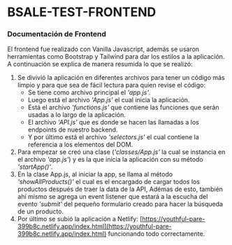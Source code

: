 # BSALE-TEST-FRONTEND
### Documentación de Frontend

El frontend fue realizado con Vanilla Javascript, además se usaron herramientas como Bootstrap y Tailwind para dar los estilos a la aplicación. A continuación se explica de manera resumida lo que se realizó:

1. Se divivió la aplicación en diferentes archivos para tener un código más limpio y para que sea de fácil lectura para quien revise el código:
    * Se tiene como archivo principal el *'app.js'*.
    * Luego está el archivo *'App.js'* el cual inicia la aplicación.
    * Está el archivo *'functions.js'* que contiene las funciones que serán usadas a lo largo de la aplicación.
    * El archivo *'API.js'* que es donde se hacen las llamadas a los endpoints de nuestro backend.
    * Y por último está el archivo *'selectors.js'* el cual contiene la referencia a los elementos del DOM.
2. Para empezar se creó una clase (*'classes/App.js'* la cual se instancia en el archivo *'app.js'*) y es la que inicia la aplicación con su método *'startApp()'*.
3. En la clase App.js, al iniciar la app, se llama al método *'showAllProducts()'* el cual es el encargado de cargar todos los productos después de traer la data de la API, Adémas de esto, también ahí mismo se agrega un event listener que estará a la escucha del evento *'submit'* del pequeño formulario creado para hacer la búsqueda de un producto.
4. Por último se subió la aplicación a Netlify: [https://youthful-pare-399b8c.netlify.app/index.html](https://youthful-pare-399b8c.netlify.app/index.html) funcionando todo correctamente.